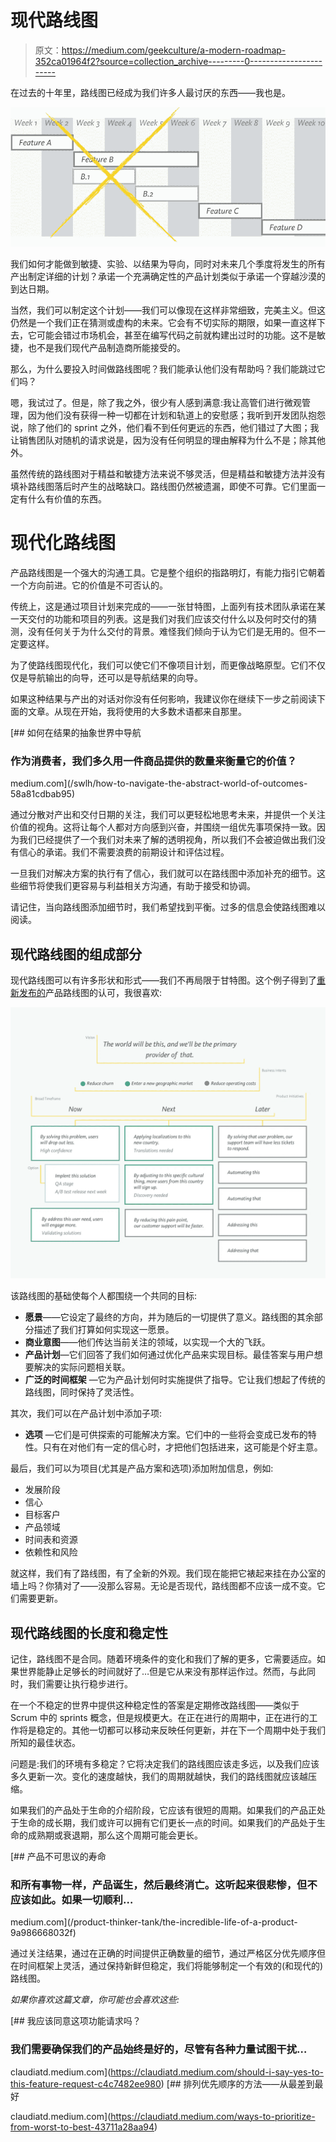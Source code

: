 # 现代路线图

> 原文：<https://medium.com/geekculture/a-modern-roadmap-352ca01964f2?source=collection_archive---------0----------------------->

在过去的十年里，路线图已经成为我们许多人最讨厌的东西——我也是。

![](img/fe14f243bf52e273c9ddbff7047d922c.png)

我们如何才能做到敏捷、实验、以结果为导向，同时对未来几个季度将发生的所有产出制定详细的计划？承诺一个充满确定性的产品计划类似于承诺一个穿越沙漠的到达日期。

当然，我们可以制定这个计划——我们可以像现在这样非常细致，完美主义。但这仍然是一个我们正在猜测或虚构的未来。它会有不切实际的期限，如果一直这样下去，它可能会错过市场机会，甚至在编写代码之前就构建出过时的功能。这不是敏捷，也不是我们现代产品制造商所能接受的。

那么，为什么要投入时间做路线图呢？我们能承认他们没有帮助吗？我们能跳过它们吗？

嗯，我试过了。但是，除了我之外，很少有人感到满意:我让高管们进行微观管理，因为他们没有获得一种一切都在计划和轨道上的安慰感；我听到开发团队抱怨说，除了他们的 sprint 之外，他们看不到任何更远的东西，他们错过了大图；我让销售团队对随机的请求说是，因为没有任何明显的理由解释为什么不是；除其他外。

虽然传统的路线图对于精益和敏捷方法来说不够灵活，但是精益和敏捷方法并没有填补路线图落后时产生的战略缺口。路线图仍然被遗漏，即使不可靠。它们里面一定有什么有价值的东西。

# 现代化路线图

产品路线图是一个强大的沟通工具。它是整个组织的指路明灯，有能力指引它朝着一个方向前进。它的价值是不可否认的。

传统上，这是通过项目计划来完成的——一张甘特图，上面列有技术团队承诺在某一天交付的功能和项目的列表。这是我们对我们应该交付什么以及何时交付的猜测，没有任何关于为什么交付的背景。难怪我们倾向于认为它们是无用的。但不一定要这样。

为了使路线图现代化，我们可以使它们不像项目计划，而更像战略原型。它们不仅仅是导航输出的向导，还可以是导航结果的向导。

如果这种结果与产出的对话对你没有任何影响，我建议你在继续下一步之前阅读下面的文章。从现在开始，我将使用的大多数术语都来自那里。

[](/swlh/how-to-navigate-the-abstract-world-of-outcomes-58a81cdbab95) [## 如何在结果的抽象世界中导航

### 作为消费者，我们多久用一件商品提供的数量来衡量它的价值？

medium.com](/swlh/how-to-navigate-the-abstract-world-of-outcomes-58a81cdbab95) 

通过分散对产出和交付日期的关注，我们可以更轻松地思考未来，并提供一个关注价值的视角。这将让每个人都对方向感到兴奋，并围绕一组优先事项保持一致。因为我们已经提供了一个我们对未来了解的透明视角，所以我们不会被迫做出我们没有信心的承诺。我们不需要浪费的前期设计和评估过程。

一旦我们对解决方案的执行有了信心，我们就可以在路线图中添加补充的细节。这些细节将使我们更容易与利益相关方沟通，有助于接受和协调。

请记住，当向路线图添加细节时，我们希望找到平衡。过多的信息会使路线图难以阅读。

## 现代路线图的组成部分

现代路线图可以有许多形状和形式——我们不再局限于甘特图。这个例子得到了[重新发布的](https://www.goodreads.com/book/show/36507075-product-roadmaps-relaunched?ac=1&from_search=true&qid=BXBYGuWbRA&rank=1)产品路线图的认可，我很喜欢:

![](img/bf83f7800cad481d46932dd4b4a90833.png)

该路线图的基础使每个人都围绕一个共同的目标:

*   **愿景**——它设定了最终的方向，并为随后的一切提供了意义。路线图的其余部分描述了我们打算如何实现这一愿景。
*   **商业意图**——他们传达当前关注的领域，以实现一个大的飞跃。
*   **产品计划**—它们回答了我们如何通过优化产品来实现目标。最佳答案与用户想要解决的实际问题相关联。
*   **广泛的时间框架** —它为产品计划何时实施提供了指导。它让我们想起了传统的路线图，同时保持了灵活性。

其次，我们可以在产品计划中添加子项:

*   **选项** —它们是可供探索的可能解决方案。它们中的一些将会变成已发布的特性。只有在对他们有一定的信心时，才把他们包括进来，这可能是个好主意。

最后，我们可以为项目(尤其是产品方案和选项)添加附加信息，例如:

*   发展阶段
*   信心
*   目标客户
*   产品领域
*   时间表和资源
*   依赖性和风险

就这样，我们有了路线图，有了全新的外观。我们现在能把它裱起来挂在办公室的墙上吗？你猜对了——没那么容易。无论是否现代，路线图都不应该一成不变。它们需要更新。

## 现代路线图的长度和稳定性

记住，路线图不是合同。随着环境条件的变化和我们了解的更多，它需要适应。如果世界能静止足够长的时间就好了…但是它从来没有那样运作过。然而，与此同时，我们需要让执行稳步进行。

在一个不稳定的世界中提供这种稳定性的答案是定期修改路线图——类似于 Scrum 中的 sprints 概念，但是规模更大。在正在进行的周期中，正在进行的工作将是稳定的。其他一切都可以移动来反映任何更新，并在下一个周期中处于我们所知的最佳状态。

问题是:我们的环境有多稳定？它将决定我们的路线图应该走多远，以及我们应该多久更新一次。变化的速度越快，我们的周期就越快，我们的路线图就应该越压缩。

如果我们的产品处于生命的介绍阶段，它应该有很短的周期。如果我们的产品正处于生命的成长期，我们或许可以拥有它们更长一点的时间。如果我们的产品处于生命的成熟期或衰退期，那么这个周期可能会更长。

[](/product-thinker-tank/the-incredible-life-of-a-product-9a986668032f) [## 产品不可思议的寿命

### 和所有事物一样，产品诞生，然后最终消亡。这听起来很悲惨，但不应该如此。如果一切顺利…

medium.com](/product-thinker-tank/the-incredible-life-of-a-product-9a986668032f) 

通过关注结果，通过在正确的时间提供正确数量的细节，通过严格区分优先顺序但在时间框架上灵活，通过保持新鲜但稳定，我们将能够制定一个有效的(和现代的)路线图。

*如果你喜欢这篇文章，你可能也会喜欢这些:*

[](https://claudiatd.medium.com/should-i-say-yes-to-this-feature-request-c4c7482ee980) [## 我应该同意这项功能请求吗？

### 我们需要确保我们的产品始终是好的，尽管有各种力量试图干扰…

claudiatd.medium.com](https://claudiatd.medium.com/should-i-say-yes-to-this-feature-request-c4c7482ee980) [](https://claudiatd.medium.com/ways-to-prioritize-from-worst-to-best-43711a28aa94) [## 排列优先顺序的方法——从最差到最好

claudiatd.medium.com](https://claudiatd.medium.com/ways-to-prioritize-from-worst-to-best-43711a28aa94)